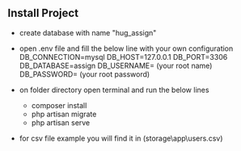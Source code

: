 
## Install Project

- create database with name "hug_assign"
- open .env file and fill the below line with your own configuration 
    DB_CONNECTION=mysql
    DB_HOST=127.0.0.1
    DB_PORT=3306
    DB_DATABASE=assign
    DB_USERNAME= (your root name)
    DB_PASSWORD= (your root password)

- on folder directory open terminal and run the below lines
    - composer install
    - php artisan migrate
    - php artisan serve

- for csv file example you will find it in (storage\app\users.csv)